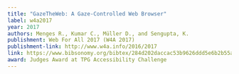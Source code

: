 ```yaml
---
title: "GazeTheWeb: A Gaze-Controlled Web Browser"
label: w4a2017
year: 2017
authors: Menges R., Kumar C., Müller D., and Sengupta, K.
publishment: Web For All 2017 (W4A 2017)
publishment-link: http://www.w4a.info/2016/2017
link: https://www.bibsonomy.org/bibtex/284d202daccac53b9626ddd5e6b2b55a7
award: Judges Award at TPG Accessibility Challenge
---
```

